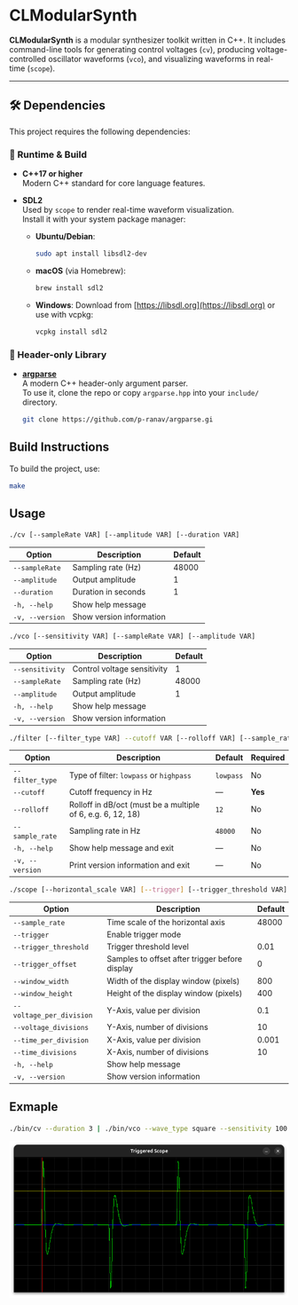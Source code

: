 # CLModularSynth

**CLModularSynth** is a modular synthesizer toolkit written in C++. It includes command-line tools for generating control voltages (`cv`), producing voltage-controlled oscillator waveforms (`vco`), and visualizing waveforms in real-time (`scope`).

---

## 🛠 Dependencies

This project requires the following dependencies:

### 🧱 Runtime & Build

- **C++17 or higher**  
  Modern C++ standard for core language features.

- **SDL2**  
  Used by `scope` to render real-time waveform visualization.  
  Install it with your system package manager:

  - **Ubuntu/Debian**:
    ```bash
    sudo apt install libsdl2-dev
    ```
  - **macOS** (via Homebrew):
    ```bash
    brew install sdl2
    ```

  - **Windows**:
    Download from [https://libsdl.org](https://libsdl.org) or use with vcpkg:
    ```bash
    vcpkg install sdl2
    ```

### 🧩 Header-only Library

- **[argparse](https://github.com/p-ranav/argparse)**  
  A modern C++ header-only argument parser.  
  To use it, clone the repo or copy `argparse.hpp` into your `include/` directory.

  ```bash
  git clone https://github.com/p-ranav/argparse.gi
  ```

## Build Instructions

To build the project, use:

```bash
make
```

## Usage
```bash
./cv [--sampleRate VAR] [--amplitude VAR] [--duration VAR]
```
| Option          | Description              | Default |
| --------------- | ------------------------ | ------- |
| `--sampleRate`  | Sampling rate (Hz)       | 48000   |
| `--amplitude`   | Output amplitude         | 1       |
| `--duration`    | Duration in seconds      | 1       |
| `-h, --help`    | Show help message        |         |
| `-v, --version` | Show version information |         |


```bash
./vco [--sensitivity VAR] [--sampleRate VAR] [--amplitude VAR]
```
| Option          | Description                 | Default |
| --------------- | --------------------------- | ------- |
| `--sensitivity` | Control voltage sensitivity | 1       |
| `--sampleRate`  | Sampling rate (Hz)          | 48000   |
| `--amplitude`   | Output amplitude            | 1       |
| `-h, --help`    | Show help message           |         |
| `-v, --version` | Show version information    |         |

```bash
./filter [--filter_type VAR] --cutoff VAR [--rolloff VAR] [--sample_rate VAR]
```
| Option          | Description                                                 | Default   | Required |
| --------------- | ----------------------------------------------------------- | --------- | -------- |
| `--filter_type` | Type of filter: `lowpass` or `highpass`                     | `lowpass` | No       |
| `--cutoff`      | Cutoff frequency in Hz                                      | —         | **Yes**  |
| `--rolloff`     | Rolloff in dB/oct (must be a multiple of 6, e.g. 6, 12, 18) | `12`      | No       |
| `--sample_rate` | Sampling rate in Hz                                         | `48000`   | No       |
| `-h, --help`    | Show help message and exit                                  | —         | No       |
| `-v, --version` | Print version information and exit                          | —         | No       |

```bash
./scope [--horizontal_scale VAR] [--trigger] [--trigger_threshold VAR] [--trigger_offset VAR] [--buffer_size VAR] [--window_width VAR] [--window_height VAR]
```
| Option                   | Description                                    | Default |
| ------------------------ | ---------------------------------------------- | ------- |
| `--sample_rate`          | Time scale of the horizontal axis              | 48000   |
| `--trigger`              | Enable trigger mode                            |         |
| `--trigger_threshold`    | Trigger threshold level                        | 0.01    |
| `--trigger_offset`       | Samples to offset after trigger before display | 0       |
| `--window_width`         | Width of the display window (pixels)           | 800     |
| `--window_height`        | Height of the display window (pixels)          | 400     |
| `--voltage_per_division` | Y-Axis, value per division                     | 0.1     |
| `--voltage_divisions`    | Y-Axis, number of divisions                    | 10      |
| `--time_per_division`    | X-Axis, value per division                     | 0.001   |
| `--time_divisions`       | X-Axis, number of divisions                    | 10      |
| `-h, --help`             | Show help message                              |         |
| `-v, --version`          | Show version information                       |         |

## Exmaple
```bash
./bin/cv --duration 3 | ./bin/vco --wave_type square --sensitivity 100 | ./bin/filter --filter_type lowpass --cutoff 3000 --rolloff 12 --sample_rate 48000 | ./bin/filter --filter_type highpass --cutoff 1000 --rolloff 12 --sample_rate 48000 | ./bin/scope --sample_rate 48000 --trigger --trigger_offset 100 --trigger_threshold 0.5 --time_divisions 20 --time_per_division .001 --voltage_divisions 10 --voltage_per_division 0.2
```

![scope_screenshot](images/scope_screenshot.png)
